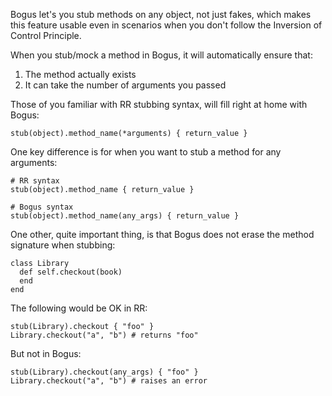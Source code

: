 Bogus let's you stub methods on any object, not just fakes, which makes this feature usable 
even in scenarios when you don't follow the Inversion of Control Principle.

When you stub/mock a method in Bogus, it will automatically ensure that:

1. The method actually exists
2. It can take the number of arguments you passed

Those of you familiar with RR stubbing syntax, will fill right at home with Bogus:

    stub(object).method_name(*arguments) { return_value }

One key difference is for when you want to stub a method for any arguments:

    # RR syntax
    stub(object).method_name { return_value }

    # Bogus syntax
    stub(object).method_name(any_args) { return_value }

One other, quite important thing, is that Bogus does not erase the method signature when
stubbing:

    class Library
      def self.checkout(book)
      end
    end

The following would be OK in RR:

    stub(Library).checkout { "foo" }
    Library.checkout("a", "b") # returns "foo"

But not in Bogus:

    stub(Library).checkout(any_args) { "foo" }
    Library.checkout("a", "b") # raises an error
